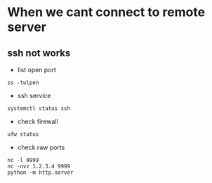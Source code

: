 # When we cant connect to remote server

## ssh not works

* list open port
```
ss -tulpen
```
* ssh service
```
systemctl status ssh
```

* check firewall
```
ufw status
```

* check raw ports
```
nc -l 9999
nc -nvz 1.2.3.4 9999
python -m http.server
```
